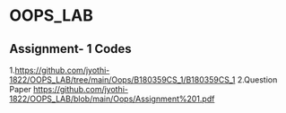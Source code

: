 # OOPS_LAB
## Assignment- 1 Codes
1.https://github.com/jyothi-1822/OOPS_LAB/tree/main/Oops/B180359CS_1/B180359CS_1
2.Question Paper https://github.com/jyothi-1822/OOPS_LAB/blob/main/Oops/Assignment%201.pdf
